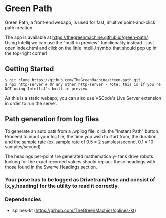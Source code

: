 # Green Path
Green Path, a front-end webapp, is used for fast, intuitive point-and-click path creation.

The app is available at https://thegreenmachine.github.io/green-path/.
Using Intellij we can use the "built-in preview" functionality instead - just open index.html and click on the little IntelliJ symbol that should pop up in the top-right corner!
## Getting Started
```
$ git clone https://github.com/TheGreenMachine/green-path.git
$ npx http-server # Or any other http-server - Note: this is if you're NOT using IntelliJ's built-in preview
```
As this is a static webapp, you can also use VSCode's Live Server extension in order to run the server.

## Path generation from log files
To generate an auto path from a .wpilog file, click the "Instant Path" button. Proceed to input your log file, the time you wish to start from, the duration, and the sample rate (ex. sample rate of 0.5 =  2 samples/second, 0.1 = 10 samples/second). 

The headings per-point are generated mathematically- tank drive robots looking for the exact recorded values should replace these headings with those found in the Swerve Headings section.

### Your pose has to be logged as **Drivetrain/Pose** and consist of [x,y,heading] for the utility to read it correctly. 

### Dependencies
- splines-kt (https://github.com/TheGreenMachine/splines-kt)
